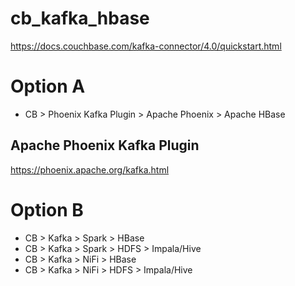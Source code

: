 # cb_kafka_hbase


https://docs.couchbase.com/kafka-connector/4.0/quickstart.html


# Option A

- CB > Phoenix Kafka Plugin > Apache Phoenix > Apache HBase

## Apache Phoenix Kafka Plugin
https://phoenix.apache.org/kafka.html

# Option B

- CB > Kafka > Spark > HBase
- CB > Kafka > Spark > HDFS > Impala/Hive
- CB > Kafka > NiFi > HBase
- CB > Kafka > NiFi > HDFS > Impala/Hive
